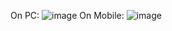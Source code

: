On PC:
![image](https://github.com/user-attachments/assets/e9b95632-45fc-48b3-b129-bd86341242d1)
On Mobile:
![image](https://github.com/user-attachments/assets/e4dd7c13-e407-415c-a91a-b17b705d5056)


